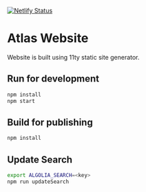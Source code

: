 [![Netlify Status](https://api.netlify.com/api/v1/badges/bc69cb13-667b-4e6e-8762-081c31169988/deploy-status)](https://app.netlify.com/sites/gallant-ptolemy-d1eb76/deploys)

# Atlas Website

Website is built using 11ty static site generator.

## Run for development

```bash
npm install
npm start
```

## Build for publishing

```bash
npm install
```

## Update Search

```bash
export ALGOLIA_SEARCH=<key>
npm run updateSearch
```
